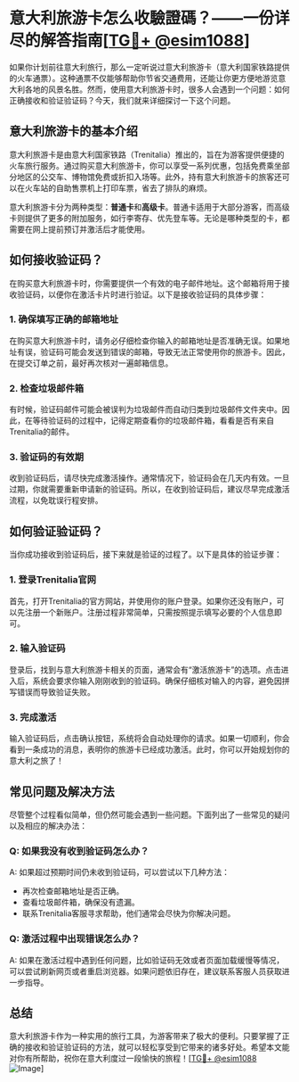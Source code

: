 # 意大利旅游卡怎么收驗證碼？——一份详尽的解答指南[[TG💪+ @esim1088](https://t.me/s/esim1088)]

如果你计划前往意大利旅行，那么一定听说过意大利旅游卡（意大利国家铁路提供的火车通票）。这种通票不仅能够帮助你节省交通费用，还能让你更方便地游览意大利各地的风景名胜。然而，使用意大利旅游卡时，很多人会遇到一个问题：如何正确接收和验证验证码？今天，我们就来详细探讨一下这个问题。

## 意大利旅游卡的基本介绍

意大利旅游卡是由意大利国家铁路（Trenitalia）推出的，旨在为游客提供便捷的火车旅行服务。通过购买意大利旅游卡，你可以享受一系列优惠，包括免费乘坐部分地区的公交车、博物馆免费或折扣入场等。此外，持有意大利旅游卡的旅客还可以在火车站的自助售票机上打印车票，省去了排队的麻烦。

意大利旅游卡分为两种类型：**普通卡**和**高级卡**。普通卡适用于大部分游客，而高级卡则提供了更多的附加服务，如行李寄存、优先登车等。无论是哪种类型的卡，都需要在网上提前预订并激活后才能使用。

## 如何接收验证码？

在购买意大利旅游卡时，你需要提供一个有效的电子邮件地址。这个邮箱将用于接收验证码，以便你在激活卡片时进行验证。以下是接收验证码的具体步骤：

### 1. 确保填写正确的邮箱地址

在购买意大利旅游卡时，请务必仔细检查你输入的邮箱地址是否准确无误。如果地址有误，验证码可能会发送到错误的邮箱，导致无法正常使用你的旅游卡。因此，在提交订单之前，最好再次核对一遍邮箱信息。

### 2. 检查垃圾邮件箱

有时候，验证码邮件可能会被误判为垃圾邮件而自动归类到垃圾邮件文件夹中。因此，在等待验证码的过程中，记得定期查看你的垃圾邮件箱，看看是否有来自Trenitalia的邮件。

### 3. 验证码的有效期

收到验证码后，请尽快完成激活操作。通常情况下，验证码会在几天内有效。一旦过期，你就需要重新申请新的验证码。所以，在收到验证码后，建议尽早完成激活流程，以免耽误行程安排。

## 如何验证验证码？

当你成功接收到验证码后，接下来就是验证的过程了。以下是具体的验证步骤：

### 1. 登录Trenitalia官网

首先，打开Trenitalia的官方网站，并使用你的账户登录。如果你还没有账户，可以先注册一个新账户。注册过程非常简单，只需按照提示填写必要的个人信息即可。

### 2. 输入验证码

登录后，找到与意大利旅游卡相关的页面，通常会有“激活旅游卡”的选项。点击进入后，系统会要求你输入刚刚收到的验证码。确保仔细核对输入的内容，避免因拼写错误而导致验证失败。

### 3. 完成激活

输入验证码后，点击确认按钮，系统将会自动处理你的请求。如果一切顺利，你会看到一条成功的消息，表明你的旅游卡已经成功激活。此时，你可以开始规划你的意大利之旅了！

## 常见问题及解决方法

尽管整个过程看似简单，但仍然可能会遇到一些问题。下面列出了一些常见的疑问以及相应的解决办法：

### Q: 如果我没有收到验证码怎么办？

A: 如果超过预期时间仍未收到验证码，可以尝试以下几种方法：
- 再次检查邮箱地址是否正确。
- 查看垃圾邮件箱，确保没有遗漏。
- 联系Trenitalia客服寻求帮助，他们通常会尽快为你解决问题。

### Q: 激活过程中出现错误怎么办？

A: 如果在激活过程中遇到任何问题，比如验证码无效或者页面加载缓慢等情况，可以尝试刷新网页或者重启浏览器。如果问题依旧存在，建议联系客服人员获取进一步指导。

## 总结

意大利旅游卡作为一种实用的旅行工具，为游客带来了极大的便利。只要掌握了正确的接收和验证验证码的方法，就可以轻松享受到它带来的诸多好处。希望本文能对你有所帮助，祝你在意大利度过一段愉快的旅程！[[TG💪+ @esim1088](https://t.me/s/esim1088) ![Image](https://i.postimg.cc/4NQfJmqS/Snipaste-2025-05-13-00-14-12.png)]